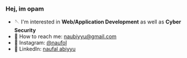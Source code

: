 ### Hej, im opam


- 🪡 I'm interested in <b>Web/Application Development</b> as well as <b>Cyber Security</b>
- 📧 How to reach me: naubiyyu@gmail.com
- 📲 Instagram: <a href='https://instagram.com/naufol'>@naufol</a>
- 📄 LinkedIn: <a href='https://www.linkedin.com/in/naufal-abiyyu-66a882217/'>naufal abiyyu</a>
